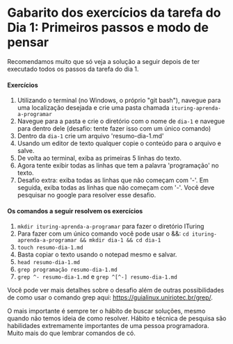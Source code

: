 # Gabarito dos exercícios da tarefa do Dia 1: Primeiros passos e modo de pensar

Recomendamos muito que só veja a solução a seguir depois de ter executado todos os passos da tarefa do dia 1.

#### Exercícios

1. Utilizando o terminal (no Windows, o próprio "git bash"), navegue para uma localização desejada e crie uma pasta chamada `ituring-aprenda-a-programar`
2. Navegue para a pasta e crie o diretório com o nome de `dia-1` e navegue para dentro dele (desafio: tente fazer isso com um único comando)
3. Dentro da `dia-1` crie um arquivo 'resumo-dia-1.md'
4. Usando um editor de texto qualquer copie o conteúdo para o arquivo e salve.
5. De volta ao terminal, exiba as primeiras 5 linhas do texto.
6. Agora tente exibir todas as linhas que tem a palavra 'programação' no texto.
7. Desafio extra: exiba todas as linhas que não começam com '-'. Em seguida, exiba todas as linhas que não começam com '-'. Você deve pesquisar no google para resolver esse desafio.
  

#### Os comandos a seguir resolvem os exercícios

1. `mkdir ituring-aprenda-a-programar` para fazer o diretório ITuring
2. Para fazer com um único comando você pode usar o &&: `cd ituring-aprenda-a-programar && mkdir dia-1 && cd dia-1`
3. `touch resumo-dia-1.md`
4. Basta copiar o texto usando o notepad mesmo e salvar.
5. `head resumo-dia-1.md`
6. `grep programação resumo-dia-1.md`
7. `grep ^- resumo-dia-1.md` e `grep ^[^-] resumo-dia-1.md`

Você pode ver mais detalhes sobre o desafio além de outras possibilidades de como usar o comando grep aqui: https://guialinux.uniriotec.br/grep/.

O mais importante é sempre ter o hábito de buscar soluções, mesmo quando não temos ideia de como resolver. Hábito e técnica de pesquisa são habilidades extremamente importantes de uma pessoa programadora. Muito mais do que lembrar comandos de có.
